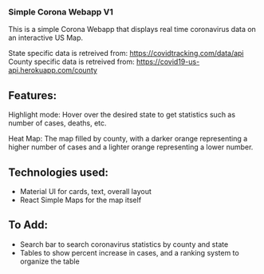 

### Simple Corona Webapp V1

This is a simple Corona Webapp that displays real time coronavirus data on an interactive US Map. 

State specific data is retreived from: https://covidtracking.com/data/api
County specific data is retreived from: https://covid19-us-api.herokuapp.com/county

## Features: 

Highlight mode: 
Hover over the desired state to get statistics such as number of cases, deaths, etc. 

Heat Map: 
The map filled by county, with a darker orange representing a higher number of cases and a lighter orange representing a lower number. 

## Technologies used: 
- Material UI for cards, text, overall layout
- React Simple Maps for the map itself

## To Add:
- Search bar to search coronavirus statistics by county and state 
- Tables to show percent increase in cases, and a ranking system to organize the table 







